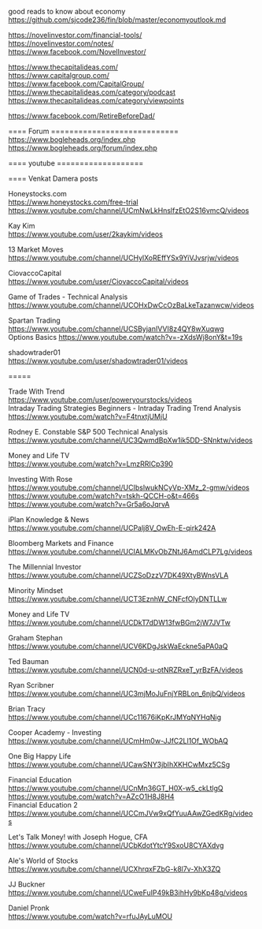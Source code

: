 


good reads to know  about economy     
https://github.com/sjcode236/fin/blob/master/economyoutlook.md    



https://novelinvestor.com/financial-tools/     
https://novelinvestor.com/notes/     
https://www.facebook.com/NovelInvestor/        


https://www.thecapitalideas.com/    
https://www.capitalgroup.com/     
https://www.facebook.com/CapitalGroup/     
https://www.thecapitalideas.com/category/podcast     
https://www.thecapitalideas.com/category/viewpoints     

   

https://www.facebook.com/RetireBeforeDad/     



==== Forum  ============================   
https://www.bogleheads.org/index.php     
https://www.bogleheads.org/forum/index.php  


==== youtube   ===================      


==== Venkat Damera  posts 

Honeystocks.com   
https://www.honeystocks.com/free-trial    
https://www.youtube.com/channel/UCmNwLkHnslfzEtO2S16vmcQ/videos     

Kay Kim    
https://www.youtube.com/user/2kaykim/videos     
 
13 Market Moves    
https://www.youtube.com/channel/UCHylXoREffYSx9YiVJvsrjw/videos     

CiovaccoCapital     
https://www.youtube.com/user/CiovaccoCapital/videos    

Game of Trades - Technical Analysis     
https://www.youtube.com/channel/UCOHxDwCcOzBaLkeTazanwcw/videos      

Spartan Trading    
https://www.youtube.com/channel/UCSByjanIVVI8z4QY8wXuqwg     
Options Basics  https://www.youtube.com/watch?v=-zXdsWj8onY&t=19s      

shadowtrader01     
https://www.youtube.com/user/shadowtrader01/videos       

=====    



Trade With Trend     
https://www.youtube.com/user/poweryourstocks/videos     
Intraday Trading Strategies Beginners - Intraday Trading Trend Analysis     
https://www.youtube.com/watch?v=F4tnxtjUMjU    

Rodney E. Constable  S&P 500 Technical Analysis     
https://www.youtube.com/channel/UC3QwmdBpXw1ik5DD-SNnktw/videos     


Money and Life TV   
https://www.youtube.com/watch?v=LmzRRICp390  

Investing With Rose    
https://www.youtube.com/channel/UCIbslwukNCyVp-XMz_2-gmw/videos    
https://www.youtube.com/watch?v=tskh-QCCH-o&t=466s     
https://www.youtube.com/watch?v=Gr5a6oJqrvA      


iPlan Knowledge & News    
https://www.youtube.com/channel/UCPalj8V_OwEh-E-qirk242A     


Bloomberg Markets and Finance     
https://www.youtube.com/channel/UCIALMKvObZNtJ6AmdCLP7Lg/videos        

The Millennial Investor   
https://www.youtube.com/channel/UCZSoDzzV7DK49XtyBWnsVLA      
   

Minority Mindset    
https://www.youtube.com/channel/UCT3EznhW_CNFcfOlyDNTLLw    

Money and Life TV    
https://www.youtube.com/channel/UCDkT7dDW13fwBGm2jW7JVTw    

Graham Stephan   
https://www.youtube.com/channel/UCV6KDgJskWaEckne5aPA0aQ    

Ted Bauman     
https://www.youtube.com/channel/UCN0d-u-otNRZRxeT_yrBzFA/videos      
   

Ryan Scribner   
https://www.youtube.com/channel/UC3mjMoJuFnjYRBLon_6njbQ/videos     

Brian Tracy   
https://www.youtube.com/channel/UCc11676iKpKrJMYqNYHqNig    

Cooper Academy - Investing   
https://www.youtube.com/channel/UCmHm0w-JJfC2Ll1Of_WObAQ    

One Big Happy Life
https://www.youtube.com/channel/UCawSNY3jbIhXKHCwMxz5CSg    

Financial Education     
https://www.youtube.com/channel/UCnMn36GT_H0X-w5_ckLtlgQ      
https://www.youtube.com/watch?v=AZcO1H8J8H4     
Financial Education 2     
https://www.youtube.com/channel/UCCmJVw9xQfYuuAAwZGedKRg/videos    

Let's Talk Money! with Joseph Hogue, CFA    
https://www.youtube.com/channel/UCbKdotYtcY9SxoU8CYAXdvg    

Ale's World of Stocks    
https://www.youtube.com/channel/UCXhrqxFZbG-k8l7v-XhX3ZQ     
 
JJ Buckner     
https://www.youtube.com/channel/UCweFuIP49kB3ihHy9bKp48g/videos      

Daniel Pronk     
https://www.youtube.com/watch?v=rfuJAyLuMOU       










